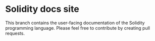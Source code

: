# Solidity docs site

This branch contains the user-facing documentation of the Solidity programming language.
Please feel free to contribute by creating pull requests.
